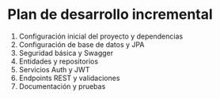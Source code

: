 # Plan de desarrollo incremental

1. Configuración inicial del proyecto y dependencias
2. Configuración de base de datos y JPA
3. Seguridad básica y Swagger
4. Entidades y repositorios
5. Servicios Auth y JWT
6. Endpoints REST y validaciones
7. Documentación y pruebas
